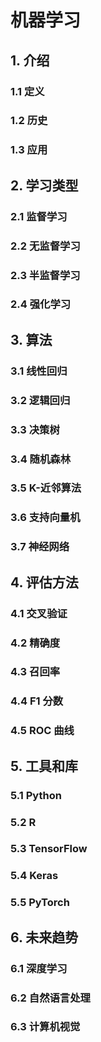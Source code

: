 # 机器学习

## 1. 介绍
### 1.1 定义
### 1.2 历史
### 1.3 应用

## 2. 学习类型
### 2.1 监督学习
### 2.2 无监督学习
### 2.3 半监督学习
### 2.4 强化学习

## 3. 算法
### 3.1 线性回归
### 3.2 逻辑回归
### 3.3 决策树
### 3.4 随机森林
### 3.5 K-近邻算法
### 3.6 支持向量机
### 3.7 神经网络

## 4. 评估方法
### 4.1 交叉验证
### 4.2 精确度
### 4.3 召回率
### 4.4 F1 分数
### 4.5 ROC 曲线

## 5. 工具和库
### 5.1 Python
### 5.2 R
### 5.3 TensorFlow
### 5.4 Keras
### 5.5 PyTorch

## 6. 未来趋势
### 6.1 深度学习
### 6.2 自然语言处理
### 6.3 计算机视觉
## 